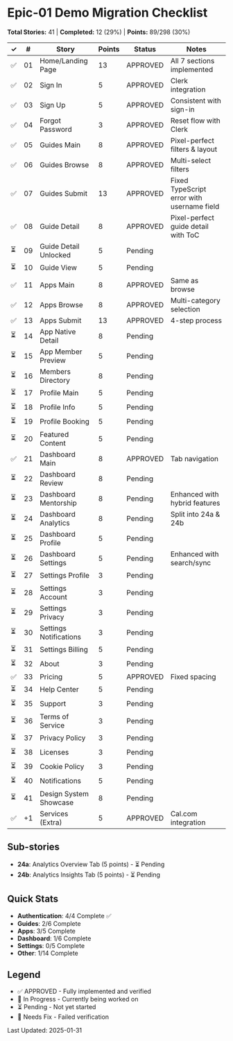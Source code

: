 # Epic-01 Demo Migration Checklist

**Total Stories:** 41 | **Completed:** 12 (29%) | **Points:** 89/298 (30%)

| ✓ | # | Story | Points | Status | Notes |
|---|---|-------|--------|--------|-------|
| ✅ | 01 | Home/Landing Page | 13 | APPROVED | All 7 sections implemented |
| ✅ | 02 | Sign In | 5 | APPROVED | Clerk integration |
| ✅ | 03 | Sign Up | 5 | APPROVED | Consistent with sign-in |
| ✅ | 04 | Forgot Password | 3 | APPROVED | Reset flow with Clerk |
| ✅ | 05 | Guides Main | 8 | APPROVED | Pixel-perfect filters & layout |
| ✅ | 06 | Guides Browse | 8 | APPROVED | Multi-select filters |
| ✅ | 07 | Guides Submit | 13 | APPROVED | Fixed TypeScript error with username field |
| ✅ | 08 | Guide Detail | 8 | APPROVED | Pixel-perfect guide detail with ToC |
| ⏳ | 09 | Guide Detail Unlocked | 5 | Pending | |
| ⏳ | 10 | Guide View | 5 | Pending | |
| ✅ | 11 | Apps Main | 8 | APPROVED | Same as browse |
| ✅ | 12 | Apps Browse | 8 | APPROVED | Multi-category selection |
| ✅ | 13 | Apps Submit | 13 | APPROVED | 4-step process |
| ⏳ | 14 | App Native Detail | 8 | Pending | |
| ⏳ | 15 | App Member Preview | 5 | Pending | |
| ⏳ | 16 | Members Directory | 8 | Pending | |
| ⏳ | 17 | Profile Main | 5 | Pending | |
| ⏳ | 18 | Profile Info | 5 | Pending | |
| ⏳ | 19 | Profile Booking | 5 | Pending | |
| ⏳ | 20 | Featured Content | 5 | Pending | |
| ✅ | 21 | Dashboard Main | 8 | APPROVED | Tab navigation |
| ⏳ | 22 | Dashboard Review | 8 | Pending | |
| ⏳ | 23 | Dashboard Mentorship | 8 | Pending | Enhanced with hybrid features |
| ⏳ | 24 | Dashboard Analytics | 8 | Pending | Split into 24a & 24b |
| ⏳ | 25 | Dashboard Profile | 5 | Pending | |
| ⏳ | 26 | Dashboard Settings | 5 | Pending | Enhanced with search/sync |
| ⏳ | 27 | Settings Profile | 3 | Pending | |
| ⏳ | 28 | Settings Account | 3 | Pending | |
| ⏳ | 29 | Settings Privacy | 3 | Pending | |
| ⏳ | 30 | Settings Notifications | 3 | Pending | |
| ⏳ | 31 | Settings Billing | 5 | Pending | |
| ⏳ | 32 | About | 3 | Pending | |
| ✅ | 33 | Pricing | 5 | APPROVED | Fixed spacing |
| ⏳ | 34 | Help Center | 5 | Pending | |
| ⏳ | 35 | Support | 3 | Pending | |
| ⏳ | 36 | Terms of Service | 3 | Pending | |
| ⏳ | 37 | Privacy Policy | 3 | Pending | |
| ⏳ | 38 | Licenses | 3 | Pending | |
| ⏳ | 39 | Cookie Policy | 3 | Pending | |
| ⏳ | 40 | Notifications | 5 | Pending | |
| ⏳ | 41 | Design System Showcase | 8 | Pending | |
| ✅ | +1 | Services (Extra) | 5 | APPROVED | Cal.com integration |

## Sub-stories
- **24a**: Analytics Overview Tab (5 points) - ⏳ Pending
- **24b**: Analytics Insights Tab (5 points) - ⏳ Pending

## Quick Stats
- **Authentication**: 4/4 Complete ✅
- **Guides**: 2/6 Complete 
- **Apps**: 3/5 Complete
- **Dashboard**: 1/6 Complete
- **Settings**: 0/5 Complete
- **Other**: 1/14 Complete

## Legend
- ✅ APPROVED - Fully implemented and verified
- 🔄 In Progress - Currently being worked on
- ⏳ Pending - Not yet started
- 🔧 Needs Fix - Failed verification

Last Updated: 2025-01-31